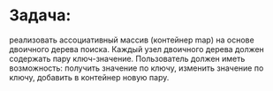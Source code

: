# Задача: 
реализовать ассоциативный массив (контейнер map) на основе двоичного дерева поиска. Каждый узел двоичного дерева должен содержать пару ключ-значение. Пользователь должен иметь возможность: получить значение по ключу, изменить значение по ключу, добавить в контейнер новую пару.
